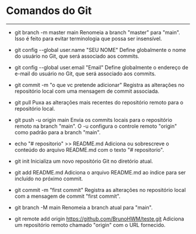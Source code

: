 # Comandos do Git
---
- git branch -m master main 
Renomeia a branch "master" para "main". Isso é feito para evitar terminologia que possa ser insensível.

- git config --global user.name "SEU NOME"
Define globalmente o nome do usuário no Git, que será associado aos commits.

- git config --global user.email "Email"
Define globalmente o endereço de e-mail do usuário no Git, que será associado aos commits.

- git commit -m "o que vc pretende adicionar"
Registra as alterações no repositório local com uma mensagem de commit associada.

- git pull 
Puxa as alterações mais recentes do repositório remoto para o repositório local.

- git push -u origin main
Envia os commits locais para o repositório remoto na branch "main". O -u configura o controle remoto "origin" como padrão para a branch "main".

- echo "# repositorio" >> README.md 
Adiciona ou sobrescreve o conteúdo do arquivo README.md com o texto "# repositorio".

- git init 
Inicializa um novo repositório Git no diretório atual.

- git add README.md
Adiciona o arquivo README.md ao índice para ser incluído no próximo commit.

- git commit -m "first commit"
Registra as alterações no repositório local com a mensagem de commit "first commit".
                                                              
- git branch -M main 
Renomeia a branch atual para "main".

- git remote add origin https://github.com/BrunoHWM/teste.git
Adiciona um repositório remoto chamado "origin" com o URL fornecido.

